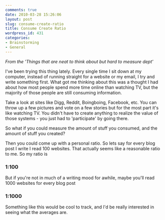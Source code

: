 ```yaml
---
comments: true
date: 2010-03-28 15:26:06
layout: post
slug: consume-create-ratio
title: Consume Create Ratio
wordpress_id: 431
categories:
- Brainstorming
- General
---
```


_From the 'Things that are neat to think about but hard to measure dept'_

I've been trying this thing lately. Every single time I sit down at my computer, instead of running straight for a website or my email, I try and write something first. What got me thinking about this was a thought I had about how most people spend more time online than watching TV, but the majority of those people are still consuming information.

Take a look at sites like Digg, Reddit, Boingboing, Facebook, etc. You can throw up a few pictures and vote on a few stories but for the most part it's like watching TV. You didn't have to create anything to realize the value of those systems - you just had to 'participate' by going there.

So what if you could measure the amount of stuff you consumed, and the amount of stuff you created?

Then you could come up with a personal ratio. So lets say for every blog post I write I read 100 websites. That actually seems like a reasonable ratio to me. So my ratio is


### **1:100**


But if you're not in much of a writing mood for awhile, maybe you'll read 1000 websites for every blog post


### **1:1000**


Something like this would be cool to track, and I'd be really interested in seeing what the averages are.
